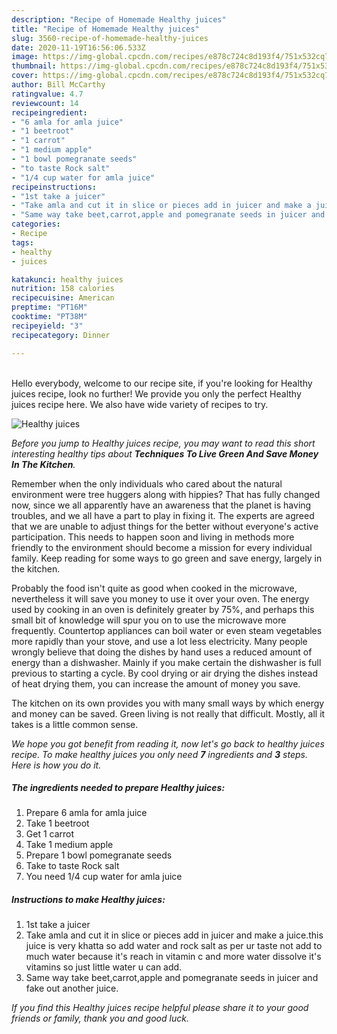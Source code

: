 ```yaml
---
description: "Recipe of Homemade Healthy juices"
title: "Recipe of Homemade Healthy juices"
slug: 3560-recipe-of-homemade-healthy-juices
date: 2020-11-19T16:56:06.533Z
image: https://img-global.cpcdn.com/recipes/e878c724c8d193f4/751x532cq70/healthy-juices-recipe-main-photo.jpg
thumbnail: https://img-global.cpcdn.com/recipes/e878c724c8d193f4/751x532cq70/healthy-juices-recipe-main-photo.jpg
cover: https://img-global.cpcdn.com/recipes/e878c724c8d193f4/751x532cq70/healthy-juices-recipe-main-photo.jpg
author: Bill McCarthy
ratingvalue: 4.7
reviewcount: 14
recipeingredient:
- "6 amla for amla juice"
- "1 beetroot"
- "1 carrot"
- "1 medium apple"
- "1 bowl pomegranate seeds"
- "to taste Rock salt"
- "1/4 cup water for amla juice"
recipeinstructions:
- "1st take a juicer"
- "Take amla and cut it in slice or pieces add in juicer and make a juice.this juice is very khatta so add water and rock salt as per ur taste not add to much water because it&#39;s reach in vitamin c and more water dissolve it&#39;s vitamins so just little water u can add."
- "Same way take beet,carrot,apple and pomegranate seeds in juicer and fake out another juice."
categories:
- Recipe
tags:
- healthy
- juices

katakunci: healthy juices 
nutrition: 158 calories
recipecuisine: American
preptime: "PT16M"
cooktime: "PT38M"
recipeyield: "3"
recipecategory: Dinner

---
```

<br>
Hello everybody, welcome to our recipe site, if you're looking for Healthy juices recipe, look no further! We provide you only the perfect Healthy juices recipe here. We also have wide variety of recipes to try.
<br>


![Healthy juices](https://img-global.cpcdn.com/recipes/e878c724c8d193f4/751x532cq70/healthy-juices-recipe-main-photo.jpg)

<i>Before you jump to Healthy juices recipe, you may want to read this short interesting healthy tips about 
<strong>Techniques To Live Green And Save Money In The Kitchen</strong>.</i>
</br>

Remember when the only individuals who cared about the natural environment were tree huggers along with hippies? That has fully changed now, since we all apparently have an awareness that the planet is having troubles, and we all have a part to play in fixing it. The experts are agreed that we are unable to adjust things for the better without everyone's active participation. This needs to happen soon and living in methods more friendly to the environment should become a mission for every individual family. Keep reading for some ways to go green and save energy, largely in the kitchen.

Probably the food isn't quite as good when cooked in the microwave, nevertheless it will save you money to use it over your oven. The energy used by cooking in an oven is definitely greater by 75%, and perhaps this small bit of knowledge will spur you on to use the microwave more frequently. Countertop appliances can boil water or even steam vegetables more rapidly than your stove, and use a lot less electricity. Many people wrongly believe that doing the dishes by hand uses a reduced amount of energy than a dishwasher. Mainly if you make certain the dishwasher is full previous to starting a cycle. By cool drying or air drying the dishes instead of heat drying them, you can increase the amount of money you save.

The kitchen on its own provides you with many small ways by which energy and money can be saved. Green living is not really that difficult. Mostly, all it takes is a little common sense.


<i>We hope you got benefit from reading it, now let's go back to healthy juices recipe. To make healthy juices you only need <strong>7</strong> ingredients and <strong>3</strong> steps. Here is how you do it.
</i>

##### The ingredients needed to prepare Healthy juices:

1. Prepare 6 amla for amla juice
1. Take 1 beetroot
1. Get 1 carrot
1. Take 1 medium apple
1. Prepare 1 bowl pomegranate seeds
1. Take to taste Rock salt
1. You need 1/4 cup water for amla juice


##### Instructions to make Healthy juices:

1. 1st take a juicer
1. Take amla and cut it in slice or pieces add in juicer and make a juice.this juice is very khatta so add water and rock salt as per ur taste not add to much water because it&#39;s reach in vitamin c and more water dissolve it&#39;s vitamins so just little water u can add.
1. Same way take beet,carrot,apple and pomegranate seeds in juicer and fake out another juice.


<i>If you find this Healthy juices recipe helpful please share it to your good friends or family, thank you and good luck.</i>
